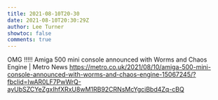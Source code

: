 ```yaml
---
title: 2021-08-10T20-30
date: 2021-08-10T20:30:29Z
author: Lee Turner
showtoc: false
comments: true
---
```


OMG !!!!! Amiga 500 mini console announced with Worms and Chaos Engine | Metro News https://metro.co.uk/2021/08/10/amiga-500-mini-console-announced-with-worms-and-chaos-engine-15067245/?fbclid=IwAR0LF7PwWrQ-ayUbSZCYeZgxIhfXRxU8wM1RB92CRNsMcYgciBbd4Zq-cBQ

